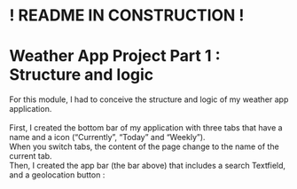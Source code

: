 # ! README IN CONSTRUCTION ! #

# Weather App Project Part 1 : Structure and logic 

For this module, I had to conceive the structure and logic of my weather app application. <br/> <br/>
First, I created the bottom bar of my application with three tabs that have a name and a icon (“Currently”, “Today” and “Weekly”). <br/> 
When you switch tabs, the content of the page change to the name of the current tab. <br/>
Then, I created the app bar (the bar above) that includes a search Textfield, and a geolocation button :
